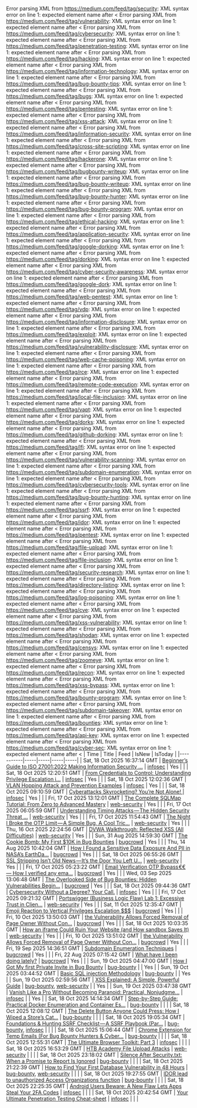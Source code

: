 Error parsing XML from https://medium.com/feed/tag/security: XML syntax error on line 1: expected element name after <
Error parsing XML from https://medium.com/feed/tag/vulnerability: XML syntax error on line 1: expected element name after <
Error parsing XML from https://medium.com/feed/tag/cybersecurity: XML syntax error on line 1: expected element name after <
Error parsing XML from https://medium.com/feed/tag/penetration-testing: XML syntax error on line 1: expected element name after <
Error parsing XML from https://medium.com/feed/tag/hacking: XML syntax error on line 1: expected element name after <
Error parsing XML from https://medium.com/feed/tag/information-technology: XML syntax error on line 1: expected element name after <
Error parsing XML from https://medium.com/feed/tag/bug-bounty-tips: XML syntax error on line 1: expected element name after <
Error parsing XML from https://medium.com/feed/tag/bugs: XML syntax error on line 1: expected element name after <
Error parsing XML from https://medium.com/feed/tag/pentesting: XML syntax error on line 1: expected element name after <
Error parsing XML from https://medium.com/feed/tag/xss-attack: XML syntax error on line 1: expected element name after <
Error parsing XML from https://medium.com/feed/tag/information-security: XML syntax error on line 1: expected element name after <
Error parsing XML from https://medium.com/feed/tag/cross-site-scripting: XML syntax error on line 1: expected element name after <
Error parsing XML from https://medium.com/feed/tag/hackerone: XML syntax error on line 1: expected element name after <
Error parsing XML from https://medium.com/feed/tag/bugbounty-writeup: XML syntax error on line 1: expected element name after <
Error parsing XML from https://medium.com/feed/tag/bug-bounty-writeup: XML syntax error on line 1: expected element name after <
Error parsing XML from https://medium.com/feed/tag/bug-bounty-hunter: XML syntax error on line 1: expected element name after <
Error parsing XML from https://medium.com/feed/tag/bug-bounty-program: XML syntax error on line 1: expected element name after <
Error parsing XML from https://medium.com/feed/tag/ethical-hacking: XML syntax error on line 1: expected element name after <
Error parsing XML from https://medium.com/feed/tag/application-security: XML syntax error on line 1: expected element name after <
Error parsing XML from https://medium.com/feed/tag/google-dorking: XML syntax error on line 1: expected element name after <
Error parsing XML from https://medium.com/feed/tag/dorking: XML syntax error on line 1: expected element name after <
Error parsing XML from https://medium.com/feed/tag/cyber-security-awareness: XML syntax error on line 1: expected element name after <
Error parsing XML from https://medium.com/feed/tag/google-dork: XML syntax error on line 1: expected element name after <
Error parsing XML from https://medium.com/feed/tag/web-pentest: XML syntax error on line 1: expected element name after <
Error parsing XML from https://medium.com/feed/tag/vdp: XML syntax error on line 1: expected element name after <
Error parsing XML from https://medium.com/feed/tag/information-disclosure: XML syntax error on line 1: expected element name after <
Error parsing XML from https://medium.com/feed/tag/exploit: XML syntax error on line 1: expected element name after <
Error parsing XML from https://medium.com/feed/tag/vulnerability-disclosure: XML syntax error on line 1: expected element name after <
Error parsing XML from https://medium.com/feed/tag/web-cache-poisoning: XML syntax error on line 1: expected element name after <
Error parsing XML from https://medium.com/feed/tag/rce: XML syntax error on line 1: expected element name after <
Error parsing XML from https://medium.com/feed/tag/remote-code-execution: XML syntax error on line 1: expected element name after <
Error parsing XML from https://medium.com/feed/tag/local-file-inclusion: XML syntax error on line 1: expected element name after <
Error parsing XML from https://medium.com/feed/tag/vapt: XML syntax error on line 1: expected element name after <
Error parsing XML from https://medium.com/feed/tag/dorks: XML syntax error on line 1: expected element name after <
Error parsing XML from https://medium.com/feed/tag/github-dorking: XML syntax error on line 1: expected element name after <
Error parsing XML from https://medium.com/feed/tag/lfi: XML syntax error on line 1: expected element name after <
Error parsing XML from https://medium.com/feed/tag/vulnerability-scanning: XML syntax error on line 1: expected element name after <
Error parsing XML from https://medium.com/feed/tag/subdomain-enumeration: XML syntax error on line 1: expected element name after <
Error parsing XML from https://medium.com/feed/tag/cybersecurity-tools: XML syntax error on line 1: expected element name after <
Error parsing XML from https://medium.com/feed/tag/bug-bounty-hunting: XML syntax error on line 1: expected element name after <
Error parsing XML from https://medium.com/feed/tag/ssrf: XML syntax error on line 1: expected element name after <
Error parsing XML from https://medium.com/feed/tag/idor: XML syntax error on line 1: expected element name after <
Error parsing XML from https://medium.com/feed/tag/pentest: XML syntax error on line 1: expected element name after <
Error parsing XML from https://medium.com/feed/tag/file-upload: XML syntax error on line 1: expected element name after <
Error parsing XML from https://medium.com/feed/tag/file-inclusion: XML syntax error on line 1: expected element name after <
Error parsing XML from https://medium.com/feed/tag/security-research: XML syntax error on line 1: expected element name after <
Error parsing XML from https://medium.com/feed/tag/directory-listing: XML syntax error on line 1: expected element name after <
Error parsing XML from https://medium.com/feed/tag/log-poisoning: XML syntax error on line 1: expected element name after <
Error parsing XML from https://medium.com/feed/tag/cve: XML syntax error on line 1: expected element name after <
Error parsing XML from https://medium.com/feed/tag/xss-vulnerability: XML syntax error on line 1: expected element name after <
Error parsing XML from https://medium.com/feed/tag/shodan: XML syntax error on line 1: expected element name after <
Error parsing XML from https://medium.com/feed/tag/censys: XML syntax error on line 1: expected element name after <
Error parsing XML from https://medium.com/feed/tag/zoomeye: XML syntax error on line 1: expected element name after <
Error parsing XML from https://medium.com/feed/tag/recon: XML syntax error on line 1: expected element name after <
Error parsing XML from https://medium.com/feed/tag/xss-bypass: XML syntax error on line 1: expected element name after <
Error parsing XML from https://medium.com/feed/tag/bounty-program: XML syntax error on line 1: expected element name after <
Error parsing XML from https://medium.com/feed/tag/subdomain-takeover: XML syntax error on line 1: expected element name after <
Error parsing XML from https://medium.com/feed/tag/bounties: XML syntax error on line 1: expected element name after <
Error parsing XML from https://medium.com/feed/tag/api-key: XML syntax error on line 1: expected element name after <
Error parsing XML from https://medium.com/feed/tag/cyber-sec: XML syntax error on line 1: expected element name after <
| Time | Title | Feed | IsNew | IsToday |
|-----------|-----|-----|-----|-----|
| Sat, 18 Oct 2025 16:37:14 GMT | [Beginner’s Guide to ISO 27001:2022 Making Information Security ...](https://freedium.cfd/https://medium.com/p/19c409c21ad0) | [infosec](https://medium.com/feed/tag/infosec) | Yes |  |
| Sat, 18 Oct 2025 12:20:51 GMT | [From Credentials to Control: Understanding Privilege Escalation i...](https://freedium.cfd/https://medium.com/p/f6a8023c2bf9) | [infosec](https://medium.com/feed/tag/infosec) | Yes |  |
| Sat, 18 Oct 2025 12:02:36 GMT | [VLAN Hopping Attack and Prevention Examples](https://freedium.cfd/https://medium.com/p/f134eea37ac3) | [infosec](https://medium.com/feed/tag/infosec) | Yes |  |
| Sat, 18 Oct 2025 09:10:59 GMT | [Cyberattacks Skyrocketing? You’re Not Alone! ](https://freedium.cfd/https://medium.com/p/9902eaa1fd38) | [infosec](https://medium.com/feed/tag/infosec) | Yes |  |
| Fri, 17 Oct 2025 13:12:01 GMT | [The Complete SQLMap Tutorial: From Zero to Advanced Mastery](https://freedium.cfd/https://medium.com/p/fd0126037737) | [web-security](https://medium.com/feed/tag/web-security) | Yes |  |
| Fri, 17 Oct 2025 06:05:59 GMT | [ Understanding Timing Attacks — The Hidden Security Threat ...](https://freedium.cfd/https://medium.com/p/a0dbdace1aca) | [web-security](https://medium.com/feed/tag/web-security) | Yes |  |
| Fri, 17 Oct 2025 11:54:43 GMT | [The Night I Broke the OTP Limit — A Simple Bug, A Cool Tric...](https://freedium.cfd/https://medium.com/p/0b00c4712b1d) | [web-security](https://medium.com/feed/tag/web-security) | Yes |  |
| Thu, 16 Oct 2025 22:24:56 GMT | [DVWA Walkthrough: Reflected XSS (All Difficulties)](https://freedium.cfd/https://medium.com/p/3833fd047fb0) | [web-security](https://medium.com/feed/tag/web-security) | Yes |  |
| Sun, 31 Aug 2025 14:59:30 GMT | [The Cookie Bomb: My First $10K in Bug Bounties](https://freedium.cfd/https://medium.com/p/f86cb22c37fa) | [bugcrowd](https://medium.com/feed/tag/bugcrowd) | Yes |  |
| Thu, 14 Aug 2025 10:42:04 GMT | [How I Found a Sensitive Data Exposure And PII in NASA’s EarthDa...](https://freedium.cfd/https://medium.com/p/6980492dcd75) | [bugcrowd](https://medium.com/feed/tag/bugcrowd) | Yes |  |
| Sat, 18 Oct 2025 06:55:26 GMT | [SSL Stripping Isn’t Old News — It’s the Door You Left U...](https://freedium.cfd/https://medium.com/p/50177a809655) | [web-security](https://medium.com/feed/tag/web-security) | Yes |  |
| Fri, 17 Oct 2025 05:23:22 GMT | [Email Verification OTP Bypass €€ — How I verified any ema...](https://freedium.cfd/https://medium.com/p/470cec0dbca5) | [bugcrowd](https://medium.com/feed/tag/bugcrowd) | Yes |  |
| Wed, 03 Sep 2025 13:06:48 GMT | [The Overlooked Side of Bug Bounties: Hidden Vulnerabilities Begin...](https://freedium.cfd/https://medium.com/p/71b0aacbc6c8) | [bugcrowd](https://medium.com/feed/tag/bugcrowd) | Yes |  |
| Sat, 18 Oct 2025 09:44:36 GMT | [Cybersecurity Without a Degree? Your Call.](https://freedium.cfd/https://medium.com/p/1250c715699f) | [infosec](https://medium.com/feed/tag/infosec) | Yes |  |
| Fri, 17 Oct 2025 09:21:32 GMT | [Portswigger (Business Logic Flaw) Lab 1: Excessive Trust in Clien...](https://freedium.cfd/https://medium.com/p/b93712034508) | [web-security](https://medium.com/feed/tag/web-security) | Yes |  |
| Sat, 11 Oct 2025 12:35:47 GMT | [Emoji Reaction to Vertical Privileges Escalation $$$](https://freedium.cfd/https://medium.com/p/f6824436910a) | [bugcrowd](https://medium.com/feed/tag/bugcrowd) | Yes |  |
| Fri, 10 Oct 2025 13:50:03 GMT | [the Vulnerability Allows Forced Removal of Page Owner Without Con...](https://freedium.cfd/https://medium.com/p/59081543cab2) | [bugcrowd](https://medium.com/feed/tag/bugcrowd) | Yes |  |
| Sat, 18 Oct 2025 10:03:35 GMT | [How an iframe Could Ruin Your Website (and How sandbox Saves It)](https://freedium.cfd/https://medium.com/p/5677f16fa39b) | [web-security](https://medium.com/feed/tag/web-security) | Yes |  |
| Fri, 10 Oct 2025 13:51:02 GMT | [the Vulnerability Allows Forced Removal of Page Owner Without Con...](https://freedium.cfd/https://medium.com/p/612662f3b715) | [bugcrowd](https://medium.com/feed/tag/bugcrowd) | Yes |  |
| Fri, 19 Sep 2025 14:36:51 GMT | [Subdomain Enumeration Techniques](https://freedium.cfd/https://medium.com/p/94e3ae5348ef) | [bugcrowd](https://medium.com/feed/tag/bugcrowd) | Yes |  |
| Fri, 22 Aug 2025 07:15:42 GMT | [What have I been doing lately?](https://freedium.cfd/https://medium.com/p/713fd81b1018) | [bugcrowd](https://medium.com/feed/tag/bugcrowd) | Yes |  |
| Sun, 19 Oct 2025 04:47:00 GMT | [How I Got My first Private Invite in Bug Bounty](https://freedium.cfd/https://medium.com/p/f51ea01e03a7) | [bug-bounty](https://medium.com/feed/tag/bug-bounty) |  | Yes |
| Sun, 19 Oct 2025 03:44:52 GMT | [Basic SQL injection Methodology](https://freedium.cfd/https://medium.com/p/9c606115eddb) | [bug-bounty](https://medium.com/feed/tag/bug-bounty) |  | Yes |
| Sun, 19 Oct 2025 02:59:56 GMT | [XSS Explained: A Simple, Powerful Guide](https://freedium.cfd/https://medium.com/p/d87dadb92736) | [bug-bounty](https://medium.com/feed/tag/bug-bounty), [web-security](https://medium.com/feed/tag/web-security) |  | Yes |
| Sun, 19 Oct 2025 03:47:38 GMT | [Vanish Like a Pro Without Becoming Paranoid: Practical, Nonjudgme...](https://freedium.cfd/https://medium.com/p/aea466dbf1b9) | [infosec](https://medium.com/feed/tag/infosec) |  | Yes |
| Sat, 18 Oct 2025 14:14:34 GMT | [Step-by-Step Guide: Practical Docker Enumeration and Container Es...](https://freedium.cfd/https://medium.com/p/986e1d6a6919) | [bug-bounty](https://medium.com/feed/tag/bug-bounty) |  |  |
| Sat, 18 Oct 2025 12:08:12 GMT | [The Delete Button Anyone Could Press: How I Wiped a Store’s Cat...](https://freedium.cfd/https://medium.com/p/3eb8df9390a2) | [bug-bounty](https://medium.com/feed/tag/bug-bounty) |  |  |
| Sat, 18 Oct 2025 19:05:34 GMT | [Foundations & Hunting SSRF Checklist — A SSRF Playbook (Par...](https://freedium.cfd/https://medium.com/p/795ef13e9d28) | [bug-bounty](https://medium.com/feed/tag/bug-bounty), [infosec](https://medium.com/feed/tag/infosec) |  |  |
| Sat, 18 Oct 2025 15:06:44 GMT | [ Chrome Extension for Temp Emails (For Bug Bounty Hunters & Cyber...](https://freedium.cfd/https://medium.com/p/af25360ad2e1) | [bug-bounty](https://medium.com/feed/tag/bug-bounty) |  |  |
| Sat, 18 Oct 2025 12:55:31 GMT | [The Ultimate Browser Toolkit: Part 3](https://freedium.cfd/https://medium.com/p/2d63ef71fa5c) | [infosec](https://medium.com/feed/tag/infosec) |  |  |
| Sat, 18 Oct 2025 16:53:29 GMT | [HTB Academy File Upload Attacks](https://freedium.cfd/https://medium.com/p/266723a0025e) | [web-security](https://medium.com/feed/tag/web-security) |  |  |
| Sat, 18 Oct 2025 23:18:02 GMT | [Silence After Security.txt: When a Promise to Report Is Ignored](https://freedium.cfd/https://medium.com/p/9efc2741f7a4) | [bug-bounty](https://medium.com/feed/tag/bug-bounty) |  |  |
| Sat, 18 Oct 2025 21:22:39 GMT | [How to Find Your First Database Vulnerability in 48 Hours](https://freedium.cfd/https://medium.com/p/2738e70cd979) | [bug-bounty](https://medium.com/feed/tag/bug-bounty), [web-security](https://medium.com/feed/tag/web-security) |  |  |
| Sat, 18 Oct 2025 19:27:55 GMT | [IDOR lead to unauthorized Access Organizations function](https://freedium.cfd/https://medium.com/p/0dc707011dd1) | [bug-bounty](https://medium.com/feed/tag/bug-bounty) |  |  |
| Sat, 18 Oct 2025 22:25:35 GMT | [Android Users Beware: A New Flaw Lets Apps Steal Your 2FA Codes](https://freedium.cfd/https://medium.com/p/82a09bcbff06) | [infosec](https://medium.com/feed/tag/infosec) |  |  |
| Sat, 18 Oct 2025 20:42:54 GMT | [Your Ultimate Penetration Testing Cheat-sheet](https://freedium.cfd/https://medium.com/p/4a13c1d8ddb0) | [infosec](https://medium.com/feed/tag/infosec) |  |  |
